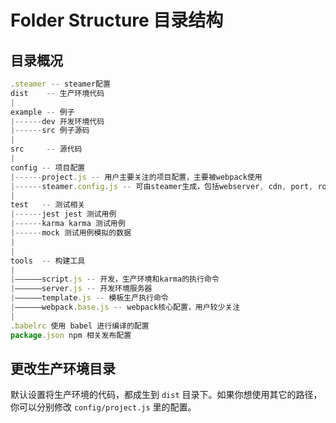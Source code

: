 # Folder Structure 目录结构

## 目录概况

```javascript
.steamer -- steamer配置
dist    -- 生产环境代码
|
example -- 例子
|------dev 开发环境代码
|------src 例子源码
|
src     -- 源代码
|      
config -- 项目配置
|------project.js -- 用户主要关注的项目配置，主要被webpack使用
|------steamer.config.js -- 可由steamer生成，包括webserver, cdn, port, route等
|
test   -- 测试相关
|------jest jest 测试用例
|------karma karma 测试用例
|------mock 测试用例模拟的数据
|      
|      
tools  -- 构建工具
|
|——————script.js -- 开发，生产环境和karma的执行命令
|——————server.js -- 开发环境服务器
|——————template.js -- 模板生产执行命令
|——————webpack.base.js -- webpack核心配置，用户较少关注
|
.babelrc 使用 babel 进行编译的配置
package.json npm 相关发布配置
```

## 更改生产环境目录

默认设置将生产环境的代码，都成生到 `dist` 目录下。如果你想使用其它的路径，你可以分别修改 `config/project.js` 里的配置。